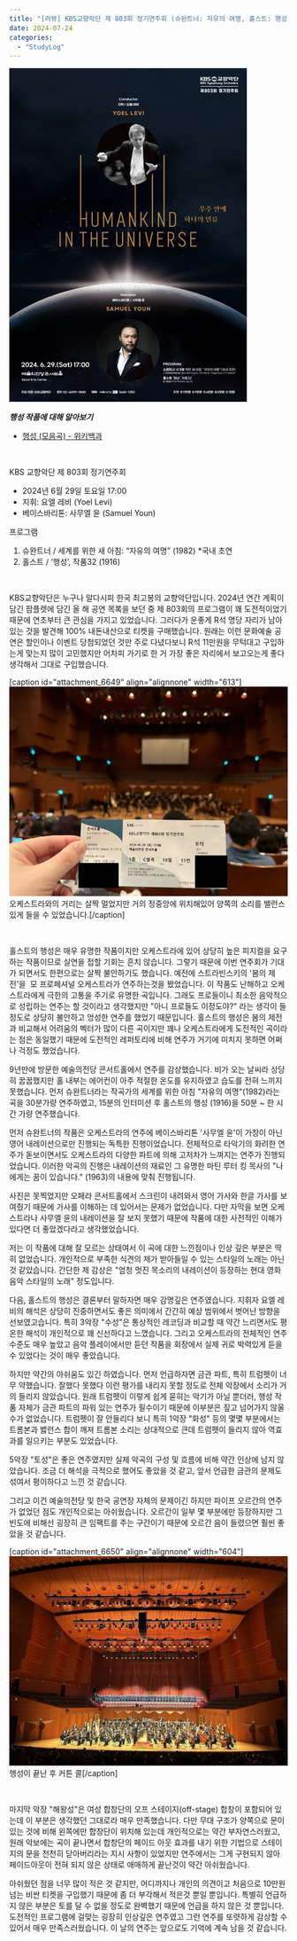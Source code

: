```yaml
---
title: "[리뷰] KBS교향악단 제 803회 정기연주회 (슈완트너: 자유의 여명, 홀스트: 행성)"
date: 2024-07-24
categories: 
  - "StudyLog"
---
```


 ![](/assets/img/wp-content/uploads/2024/07/20240530-48088.jpeg)

_**행성 작품에 대해 알아보기**_

- [행성 (모음곡) - 위키백과](https://ko.wikipedia.org/wiki/%ED%96%89%EC%84%B1_\(%EB%AA%A8%EC%9D%8C%EA%B3%A1\))

 

KBS 교향악단 제 803회 정기연주회

- 2024년 6월 29일 토요일 17:00
- 지휘: 요엘 레비 (Yoel Levi)
- 베이스바리톤: 사무엘 윤 (Samuel Youn)

프로그램

1. 슈완트너 / 세계를 위한 새 아침: “자유의 여명” (1982) \*국내 초연
2. 홀스트 / ‘행성’, 작품32 (1916)

 

KBS교향악단은 누구나 알다시피 한국 최고봉의 교향악단입니다. 2024년 연간 계획이 담긴 팜플렛에 담긴 올 해 공연 목록을 보던 중 제 803회의 프로그램이 꽤 도전적이었기 때문에 연초부터 큰 관심을 가지고 있었습니다. 그러다가 운좋게 R석 명당 자리가 남아있는 것을 발견해 100% 내돈내산으로 티켓을 구매했습니다. 원래는 이런 문화예술 공연은 할인이나 이벤트 당첨되었던 것만 주로 다녔다보니 R석 11만원을 무턱대고 구입하는게 맞는지 많이 고민했지만 어차피 가기로 한 거 가장 좋은 자리에서 보고오는게 좋다 생각해서 그대로 구입했습니다.

\[caption id="attachment\_6649" align="alignnone" width="613"\] ![](/assets/img/wp-content/uploads/2024/07/IMG_8677.jpg) 오케스트라와의 거리는 살짝 멀었지만 거의 정중앙에 위치해있어 양쪽의 소리를 밸런스있게 들을 수 있었습니다.\[/caption\]

 

홀스트의 행성은 매우 유명한 작품이지만 오케스트라에 있어 상당히 높은 피지컬을 요구하는 작품이므로 실연을 접할 기회는 흔치 않습니다. 그렇기 때문에 이번 연주회가 기대가 되면서도 한편으로는 살짝 불안하기도 했습니다. 예전에 스트라빈스키의 '봄의 제전'을  모 프로페셔널 오케스트라가 연주하는것을 봤었습니다. 이 작품도 난해하고 오케스트라에게 극한의 고통을 주기로 유명한 곡입니다. 그래도 프로들이니 최소한 음악적으로 성립하는 연주는 할 것이라고 생각했지만 "아니 프로들도 이정도야?" 라는 생각이 들 정도로 상당히 불안하고 엉성한 연주를 했었기 때문입니다. 홀스트의 행성은 봄의 제전과 비교해서 어려움의 벡터가 많이 다른 곡이지만 꽤나 오케스트라에게 도전적인 곡이라는 점은 동일했기 때문에 도전적인 레퍼토리에 비해 연주가 거기에 미치지 못하면 어쩌나 걱정도 했었습니다.

9년만에 방문한 예술의전당 콘서트홀에서 연주를 감상했습니다. 비가 오는 날씨라 상당히 꿉꿉했지만 홀 내부는 에어컨이 아주 적절한 온도를 유지하였고 습도를 전혀 느끼지 못했습니다. 먼저 슈완트너라는 작곡가의 세계를 위한 아침 "자유의 여명"(1982)라는 곡을 30분가량 연주하였고, 15분의 인터미션 후 홀스트의 행성 (1916)을 50분 ~ 한 시간 가량 연주했습니다.

먼저 슈완트너의 작품은 오케스트라의 연주에 베이스바리톤 '사무엘 윤'이 가창이 아닌 영어 내레이션으로만 진행되는 독특한 진행이었습니다. 전체적으로 타악기의 화려한 연주가 돋보이면서도 오케스트라의 다양한 파트에 의해 고저차가 느껴지는 연주가 진행되었습니다. 이러한 악곡의 진행은 내레이션의 재료인 그 유명한 마틴 루터 킹 목사의 "나에게는 꿈이 있습니다." (1963)의 내용에 맞춰 진행됩니다.

사진은 못찍었지만 오페라 콘서트홀에서 스크린이 내려와서 영어 가사와 한글 가사를 보여줬기 때문에 가사를 이해하는 데 있어서는 문제가 없었습니다. 다만 자막을 보면 오케스트라나 사무엘 윤의 내레이션을 잘 보지 못했기 때문에 작품에 대한 사전적인 이해가 있다면 더 좋았겠다라고 생각했었습니다.

저는 이 작품에 대해 잘 모르는 상태여서 이 곡에 대한 느낀점이나 인상 깊은 부분은 딱히 없었습니다. 개인적으로 부족한 식견의 제가 받아들일 수 있는 스타일의 노래는 아닌 것 같았습니다. 간단한 제 감상은 "엄청 멋진 목소리의 내레이션이 등장하는 현대 영화 음악 스타일의 노래" 정도입니다.

다음, 홀스트의 행성은 결론부터 말하자면 매우 감명깊은 연주였습니다. 지휘자 요엘 레비의 해석은 상당히 진중하면서도 좋은 의미에서 간간히 예상 범위에서 벗어난 방향을 선보였고습니다. 특히 3악장 "수성"은 통상적인 레코딩과 비교할 때 약간 느리면서도 평온한 해석이 개인적으로 꽤 신선하다고 느꼈습니다. 그리고 오케스트라의 전체적인 연주 수준도 매우 높았고 음악 플레이에서만 듣던 작품을 회장에서 실제 귀로 박력있게 듣을 수 있었다는 것이 매우 좋았습니다.

하지만 약간의 아쉬움도 있긴 하였습니다. 먼저 언급하자면 금관 파트, 특히 트럼펫이 너무 약했습니다. 잘했다 못했다 이런 평가를 내리지 못할 정도로 전체 악장에서 소리가 거의 들리지 않았습니다. 원래 트럼펫이 이렇게 쉽게 묻히는 악기가 아닐 뿐더러, 행성 작품 자체가 금관 파트의 파워 있는 연주가 필수이기 때문에 이부분은 짚고 넘어가지 않울 수가 없었습니다. 트럼펫이 잘 안들리다 보니 특히 1악장 "화성" 등의 몇몇 부분에서는 트롬본과 밿런스 합이 깨져 트롬본 소리는 상대적으로 큰데 트럼펫이 들리지 않아 역효과를 일으키는 부분도 있었습니다.

5악장 "토성"은 좋은 연주였지만 실제 악곡의 구성 및 흐름에 비해 약간 인상에 남지 않았습니다. 조금 더 해석을 극적으로 했어도 좋았을 것 같고, 앞서 언급한 금관의 문제도 섞여서 평이하다고 느낀 것 같습니다.

그리고 이건 예술의전당 및 한국 공연장 자체의 문제이긴 하지만 파이프 오르간의 연주가 없었던 점도 개인적으로는 아쉬웠습니다. 오르간이 일부 몇 부분에만 등장하지만 그 빈도에 비해선 굉장히 큰 임팩트를 주는 구간이기 때문에 오르간 음이 들렸으면 훨씬 좋았을 것 같습니다.

\[caption id="attachment\_6650" align="alignnone" width="604"\] ![](/assets/img/wp-content/uploads/2024/07/IMG_8683-복사본.jpg) 행성이 끝난 후 커튼 콜\[/caption\]

 

마지막 악장 "해왕성"은 여성 합창단의 오프 스테이지(off-stage) 합창이 포함되어 있는데 이 부분은 생각했던 그대로라 매우 만족했습니다. 다만 무대 구조가 양쪽으로 문이 있는 것에 비해 왼쪽에만 합창단이 위치해 있는데 개인적으로는 약간 부자연스러웠고, 원래 악보에는 곡이 끝나면서 합창단의 페이드 아웃 효과를 내기 위한 기법으로 스테이지의 문을 천천히 닫아버리라는 지시 사항이 있었지만 연주에서는 그게 구현되지 않아 페이드아웃이 전혀 되지 않은 상태로 애매하게 끝난것이 약간 아쉬웠습니다.

아쉬웠던 점을 너무 많이 적은 것 같지만, 어디까지나 개인의 의견이고 처음으로 10만원 넘는 비싼 티켓을 구입했기 때문에 좀 더 부각해서 적은것 뿐일 뿐입니다. 특별히 언급하지 않은 부분은 토를 달 수 없을 정도로 완벽했기 때문에 언급을 하지 않은 것 뿐입니다. 도전적인 프로그램에 걸맞는 굉장히 인상깊은 연주였고 그런 연주를 또렷하게 감상할 수 있어서 매우 만족스러웠습니다. 이 날의 연주는 앞으로도 기억에 계속 남을 것 같습니다.
